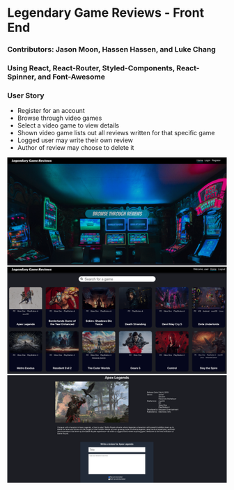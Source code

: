 # Legendary Game Reviews - Front End 

### Contributors: Jason Moon, Hassen Hassen, and Luke Chang

### Using React, React-Router, Styled-Components, React-Spinner, and Font-Awesome

### User Story
- Register for an account 
- Browse through video games 
- Select a video game to view details
- Shown video game lists out all reviews written for that specific game
- Logged user may write their own review 
- Author of review may choose to delete it 

![Home Page](./public/ss1.png)
![Games](./public/ss2.png)
![Reviews](./public/ss3.png)
